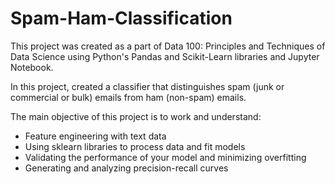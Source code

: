 # Spam-Ham-Classification

This project was created as a part of Data 100: Principles and Techniques of Data Science using Python's Pandas and Scikit-Learn libraries and Jupyter Notebook.

In this project, created a classifier that distinguishes spam (junk or commercial or bulk) emails from ham (non-spam) emails.

The main objective of this project is to work and understand: 

- Feature engineering with text data
- Using sklearn libraries to process data and fit models
- Validating the performance of your model and minimizing overfitting
- Generating and analyzing precision-recall curves
